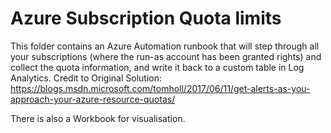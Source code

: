 # Azure Subscription Quota limits

This folder contains an Azure Automation runbook that will step through all your subscriptions (where the run-as account has been granted rights) and collect the quota information, and write it back to a custom table in Log Analytics. Credit to Original Solution: https://blogs.msdn.microsoft.com/tomholl/2017/06/11/get-alerts-as-you-approach-your-azure-resource-quotas/


There is also a Workbook for visualisation.
